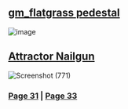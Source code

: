 ## [gm_flatgrass pedestal](https://discord.com/channels/512287844258021376/1132040858343059638/1204553620113072200)
![image](https://github.com/SleepDeprivedGaming/voicesoftheprinter/assets/155120018/925d8887-18b1-4dda-a9f3-5f5cd7278459)
## [Attractor Nailgun](https://discord.com/channels/512287844258021376/1132040858343059638/1204553620113072200)
![Screenshot (771)](https://github.com/SleepDeprivedGaming/voicesoftheprinter/assets/155120018/b23626ab-129e-47d2-bfe1-2399dcbd5d63)

### [Page 31](https://github.com/madrod228/voicesoftheprinter/blob/main/Page%2031.md)  | [Page 33](https://github.com/madrod228/voicesoftheprinter/blob/main/Page%2033.md)
